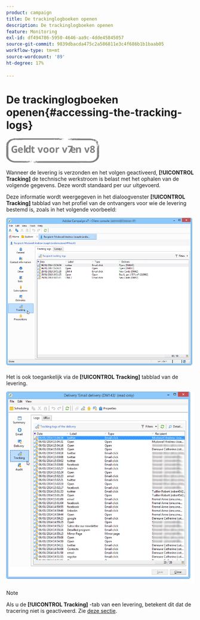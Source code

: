 ```yaml
---
product: campaign
title: De trackinglogboeken openen
description: De trackinglogboeken openen
feature: Monitoring
exl-id: df494786-5950-4646-aa9c-4dde45845057
source-git-commit: 9839dbacda475c2a586811e3c4f686b1b1baab05
workflow-type: tm+mt
source-wordcount: '89'
ht-degree: 17%

---
```


# De trackinglogboeken openen{#accessing-the-tracking-logs}

![](../../assets/common.svg)

Wanneer de levering is verzonden en het volgen geactiveerd, **[!UICONTROL Tracking]** de technische werkstroom is belast met het ophalen van de volgende gegevens. Deze wordt standaard per uur uitgevoerd.

Deze informatie wordt weergegeven in het dialoogvenster **[!UICONTROL Tracking]** tabblad van het profiel van de ontvangers voor wie de levering bestemd is, zoals in het volgende voorbeeld:

![](assets/s_ncs_user_select_tracking_tab_from_recipient.png)

Het is ook toegankelijk via de **[!UICONTROL Tracking]** tabblad van de levering.

![](assets/s_ncs_user_select_tracking_tab_from_del.png)

>[!NOTE]
>
>Als u de **[!UICONTROL Tracking]** -tab van een levering, betekent dit dat de tracering niet is geactiveerd. Zie [deze sectie](how-to-configure-tracked-links.md).
